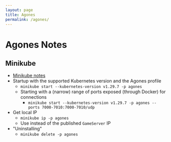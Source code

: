 ```yaml
---
layout: page
title: Agones
permalink: /agones/
---
```


# Agones Notes

## Minikube

* [Minikube notes](/kube)
* Startup with the supported Kubernetes version and the Agones profile
  *  `minikube start --kubernetes-version v1.29.7 -p agones`
  *  Starting with a (narrow) range of ports exposed (through Docker) for connections
      * `minikube start --kubernetes-version v1.29.7 -p agones --ports 7000-7010:7000-7010/udp`
* Get local IP
  * `minikube ip -p agones`
  * Use instead of the published `GameServer` IP
* "Uninstalling"
  * `minikube delete -p agones`
